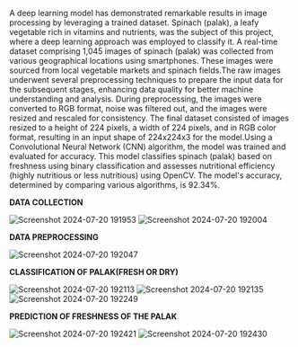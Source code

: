 A deep learning model has demonstrated remarkable results in image processing by leveraging a trained dataset. Spinach (palak), a leafy vegetable rich in vitamins and nutrients, was the subject of this project, where a deep learning approach was employed to classify it. A real-time dataset comprising 1,045 images of spinach (palak) was collected from various geographical locations using smartphones. These images were sourced from local vegetable markets and spinach fields.The raw images underwent several preprocessing techniques to prepare the input data for the subsequent stages, enhancing data quality for better machine understanding and analysis. During preprocessing, the images were converted to RGB format, noise was filtered out, and the images were resized and rescaled for consistency. The final dataset consisted of images resized to a height of 224 pixels, a width of 224 pixels, and in RGB color format, resulting in an input shape of 224x224x3 for the model.Using a Convolutional Neural Network (CNN) algorithm, the model was trained and evaluated for accuracy. This model classifies spinach (palak) based on freshness using binary classification and assesses nutritional efficiency (highly nutritious or less nutritious) using OpenCV. The model's accuracy, determined by comparing various algorithms, is 92.34%.


**DATA COLLECTION**

![Screenshot 2024-07-20 191953](https://github.com/user-attachments/assets/e84c8ba9-c9cc-4b18-9a85-8301a0bc8a2a)
![Screenshot 2024-07-20 192004](https://github.com/user-attachments/assets/6e17bf04-81d8-438d-b97a-bc5b19afc279)


**DATA PREPROCESSING**

![Screenshot 2024-07-20 192047](https://github.com/user-attachments/assets/fb7df7b3-097d-4857-8c07-aa5d3c1478f4)


**CLASSIFICATION OF PALAK(FRESH OR DRY)**

![Screenshot 2024-07-20 192113](https://github.com/user-attachments/assets/32fa181f-e9e6-407f-8726-60acc96dcab6)
![Screenshot 2024-07-20 192135](https://github.com/user-attachments/assets/d956c526-fdc8-48f2-a6b9-1f63415155d2)
![Screenshot 2024-07-20 192249](https://github.com/user-attachments/assets/1cab53f6-cd6b-4d43-ba35-4557b84e06af)


**PREDICTION OF FRESHNESS OF THE PALAK**

![Screenshot 2024-07-20 192421](https://github.com/user-attachments/assets/764403f0-e020-4978-bb5c-2c4ecb5a0880)
![Screenshot 2024-07-20 192430](https://github.com/user-attachments/assets/170e5206-0091-486e-936b-6636c5b84618)




